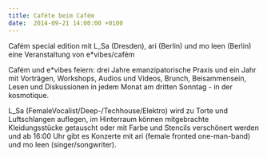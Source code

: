 ```yaml
---
title: Caféte beim Cafém
date:  2014-09-21 14:00:00 +0100
---
```


Cafém special edition mit L_Sa (Dresden), ari (Berlin) und mo leen (Berlin) eine Veranstaltung von e*vibes/cafém



Cafém und e*vibes feiern: drei Jahre emanzipatorische Praxis und ein
Jahr mit Vorträgen, Workshops, Audios und Videos, Brunch, Beisammensein,
Lesen und Diskussionen in jedem Monat am dritten Sonntag - in der
kosmotique.


L_Sa (FemaleVocalist/Deep-/Techhouse/Elektro) wird zu Torte und
Luftschlangen auflegen, im Hinterraum können mitgebrachte Kleidungsstücke
getauscht oder mit Farbe und Stencils verschönert werden und ab 16:00 Uhr
gibt es Konzerte mit ari (female fronted one-man-band) und mo leen
(singer/songwriter).


